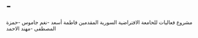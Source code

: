 # -
مشروع فعاليات للحامعة الافتراضية السورية المقدمين فاطمة أسعد -نغم جاموس -حمزة المصطفى -مهند الاحمد
